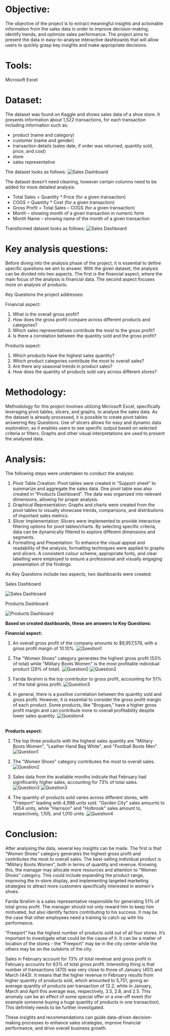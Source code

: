 # Objective:
The objective of the project is to extract meaningful insights and actionable information from
the sales data in order to improve decision-making, identify trends, and optimize sales
performance. The project aims to present the data in easy-to-analyse interactive dashboards that
will allow users to quickly grasp key insights and make appropriate decisions.

# Tools:
Microsoft Excel

# Dataset:
The dataset was found on Kaggle and shows sales data of a shoe store. It presents information
about 1,522 transactions, for each transaction including information such as:
- product (name and category)
- customer (name and gender)
- transaction details (sales date, if order was returned, quantity sold, price, and cost)
- store
- sales representative

The dataset looks as follows:
![Sales Dashboard](images/Data_Before.PNG)

The dataset doesn’t need cleaning, however certain columns need to be added for more detailed analysis:
- Total Sales = Quantity * Price (for a given transaction)
- COGS = Quantity * Cost (for a given transaction)
- Gross Profit = Total Sales – COGS (for a given transaction)
- Month – showing month of a given transaction in numeric form
- Month Name – showing name of the month of a given transaction

Transformed dataset looks as follows:
![Sales Dashboard](images/Data_After.PNG)


# Key analysis questions:
Before diving into the analysis phase of the project, it is essential to define specific questions
we aim to answer.
With the given dataset, the analysis can be divided into two aspects. The first is the financial
aspect, where the main focus of the analysis is financial data. The second aspect focuses more
on analysis of products.

Key Questions the project addresses:

Financial aspect:
1. What is the overall gross profit?
2. How does the gross profit compare across different products and categories?
3. Which sales representatives contribute the most to the gross profit?
4. Is there a correlation between the quantity sold and the gross profit?

Products aspect:
1. Which products have the highest sales quantity?
2. Which product categories contribute the most to overall sales?
3. Are there any seasonal trends in product sales?
4. How does the quantity of products sold vary across different stores?

# Methodology:
Methodology for this project involves utilizing Microsoft Excel, specifically leveraging pivot
tables, slicers, and graphs, to analyse the sales data. As the dataset is already processed, it is
possible to create pivot tables answering Key Questions. Use of slicers allows for easy and
dynamic data exploration, as it enables users to see specific output based on selected criteria or
filters. Graphs and other visual interpretations are used to present the analysed data.

# Analysis:
The following steps were undertaken to conduct the analysis:
1. Pivot Table Creation:
Pivot tables were created in “Support sheet” to summarize and aggregate the sales data.
One pivot table was also created in “Products Dashboard”. The data was organized into
relevant dimensions, allowing for proper analysis.
2. Graphical Representation:
Graphs and charts were created from the pivot tables to visually showcase trends,
comparisons, and distributions of important sales metrics.
3. Slicer Implementation:
Slicers were implemented to provide interactive filtering options for pivot tables/charts. By
selecting specific criteria, data can be dynamically filtered to explore different dimensions
and segments.
4. Formatting and Presentation:
To enhance the visual appeal and readability of the analysis, formatting techniques were
applied to graphs and slicers. A consistent colour scheme, appropriate fonts, and clear
labelling were employed to ensure a professional and visually engaging presentation of
the findings.

As Key Questions include two aspects, two dashboards were created:


Sales Dashboard

![Sales Dashboard](images/Sales_Dashboard.PNG)

Products Dashboard

![Products Dashboard](images/Products_Dashboard.PNG)


__Based on created dashboards, these are answers to Key Questions:__

__Financial aspect:__
1. An overall gross profit of the company amounts to $9,957,576, with a gross profit margin
of 10.10%.
![Question1](images/Sales_Q1.PNG)

2. The "Women Shoes" category generates the highest gross profit (53% of total) while
"Military Boots Women" is the most profitable individual product (29% of total).
![Question2](images/Sales_Q2_1.PNG)
![Question2](images/Sales_Q2_2.PNG)

3. Farida Ibrahim is the top contributor to gross profit, accounting for 51% of the total gross
profit.
![Question3](images/Sales_Q3.PNG)

4. In general, there is a positive correlation between the quantity sold and gross profit.
However, it is essential to consider the gross profit margin of each product. Some products,
like "Brogues," have a higher gross profit margin and can contribute more to overall
profitability despite lower sales quantity.
![Question4](images/Sales_Q4.PNG) <br><br>



__Products aspect:__
1. The top three products with the highest sales quantity are "Military Boots Women",
"Leather Hand Bag White", and "Football Boots Men".
![Question1](images/Products_Q1.PNG)

2. The "Women Shoes" category contributes the most to overall sales.
![Question2](images/Products_Q2.PNG)

3. Sales data from the available months indicate that February had significantly higher sales,
accounting for 73% of total sales.
![Question3](images/Products_Q3_1.PNG)
![Question3](images/Products_Q3_2.PNG)

4. The quantity of products sold varies across different stores, with "Freeport" leading with
4,998 units sold. "Garden City" sales amounts to 1,854 units, while "Harrison" and "Holbrook" sales
amount to, respectively, 1,105, and 1,010 units.
![Question4](images/Products_Q4.PNG)

# Conclusion:
After analysing the data, several key insights can be made. The first is that “Women Shoes”
category generates the highest gross profit and contributes the most to overall sales. The best-selling
individual product is “Military Boots Women”, both in terms of quantity and revenue.
Knowing this, the manager may allocate more resources and attention to “Women Shoes”
category. This could include expanding the product range, improving the in-store display, and
implementing targeted marketing strategies to attract more customers specifically interested in
women's shoes.

Farida Ibrahim is a sales representative responsible for generating 51% of total gross profit. The
manager should not only reward him to keep him motivated, but also identify factors
contributing to his success. It may be the case that other employees need a training to catch up
with his performance.

“Freeport” has the highest number of products sold out of all four stores. It’s important to
investigate what could be the cause of it. It can be a matter of location of the stores - the
“Freeport” may be in the city center while the others may be on the outskirts of the city.

Sales in February account for 73% of total revenue and gross profit in February accounts for
63% of total gross profit. Interesting thing is that number of transactions (470) was very close
to those of January (451) and March (443). It means that the higher revenue in February results
from higher quantity of products sold, which amounted to 5,751, giving an average quantity of products
per transaction of 12.2, while in January, March and April this average was, respectively, 3.5, 2.8, and 2.5. 
This anomaly can be an effect of some special offer or a one-off event (for example someone buying
a huge quantity of products in one transaction). This definitely needs to be further investigated.

These insights and recommendations can guide data-driven decision-making processes to
enhance sales strategies, improve financial performance, and drive overall business growth.
